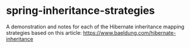# spring-inheritance-strategies

A demonstration and notes for each of the Hibernate inheritance mapping strategies based on this article: https://www.baeldung.com/hibernate-inheritance
